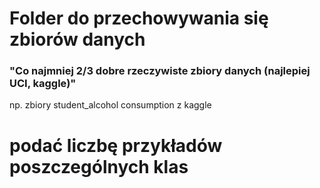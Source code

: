 # Folder do przechowywania się zbiorów danych
### "Co najmniej 2/3 dobre rzeczywiste zbiory danych (najlepiej UCI, kaggle)"
np. zbiory student_alcohol consumption z kaggle
# podać liczbę przykładów poszczególnych klas
